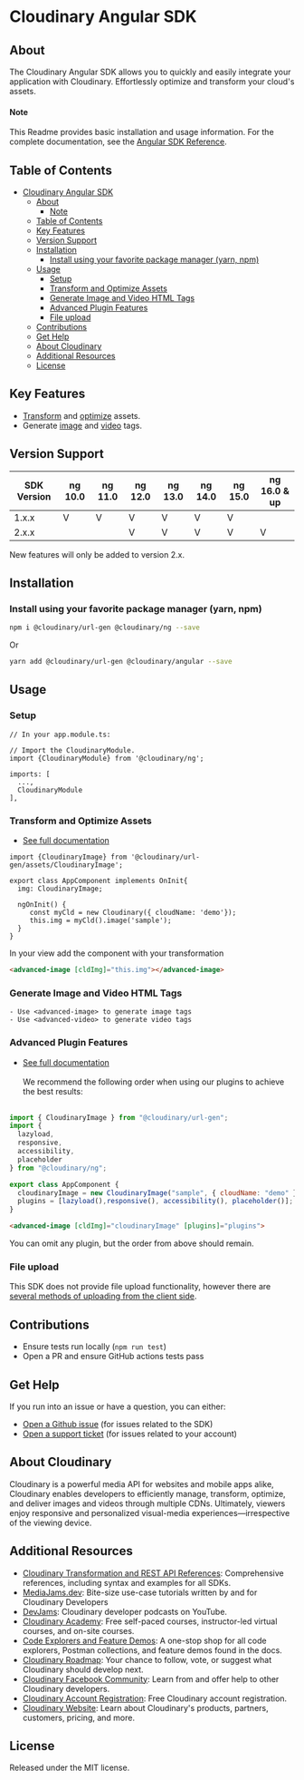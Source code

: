 Cloudinary Angular SDK
=========================
## About
The Cloudinary Angular SDK allows you to quickly and easily integrate your application with Cloudinary.
Effortlessly optimize and transform your cloud's assets.

#### Note
This Readme provides basic installation and usage information.
For the complete documentation, see the [Angular SDK Reference](https://cloudinary.com/documentation/sdks/js/frontend-frameworks/AngularSDK).


## Table of Contents
- [Cloudinary Angular SDK](#cloudinary-angular-sdk)
  - [About](#about)
      - [Note](#note)
  - [Table of Contents](#table-of-contents)
  - [Key Features](#key-features)
  - [Version Support](#version-support)
  - [Installation](#installation)
    - [Install using your favorite package manager (yarn, npm)](#install-using-your-favorite-package-manager-yarn-npm)
  - [Usage](#usage)
    - [Setup](#setup)
    - [Transform and Optimize Assets](#transform-and-optimize-assets)
    - [Generate Image and Video HTML Tags](#generate-image-and-video-html-tags)
    - [Advanced Plugin Features](#advanced-plugin-features)
    - [File upload](#file-upload)
  - [Contributions](#contributions)
  - [Get Help](#get-help)
  - [About Cloudinary](#about-cloudinary)
  - [Additional Resources](#additional-resources)
  - [License](#license)

## Key Features
- [Transform](https://cloudinary.com/documentation/angular_video_manipulation#video_transformation_examples) and
 [optimize](https://cloudinary.com/documentation/angular_image_manipulation#image_optimizations) assets.
- Generate [image](https://cloudinary.com/documentation/angular_image_manipulation#deliver_and_transform_images) and
 [video](https://cloudinary.com/documentation/angular_video_manipulation#video_element) tags.

## Version Support
| SDK Version   | ng 10.0 | ng 11.0 | ng 12.0 | ng 13.0 | ng 14.0 | ng 15.0 | ng 16.0 & up |
|---------------|---------|---------|---------|---------|---------|---------|--------------|
| 1.x.x         | V       | V       | V       | V       | V       | V       |              |
| 2.x.x         |         |         | V       | V       | V       | V       | V            |

New features will only be added to version 2.x.

## Installation
### Install using your favorite package manager (yarn, npm)
```bash
npm i @cloudinary/url-gen @cloudinary/ng --save

```
Or
```bash
yarn add @cloudinary/url-gen @cloudinary/angular --save
```

## Usage
### Setup
```tsx
// In your app.module.ts:

// Import the CloudinaryModule.
import {CloudinaryModule} from '@cloudinary/ng';

imports: [
  ...,
  CloudinaryModule
],
```

### Transform and Optimize Assets
- [See full documentation](https://cloudinary.com/documentation/angular_image_manipulation)

```tsx
import {CloudinaryImage} from '@cloudinary/url-gen/assets/CloudinaryImage';

export class AppComponent implements OnInit{
  img: CloudinaryImage;

  ngOnInit() {
     const myCld = new Cloudinary({ cloudName: 'demo'});
     this.img = myCld().image('sample');
  }
}
```

In your view add the component with your transformation
```html
<advanced-image [cldImg]="this.img"></advanced-image>
```

### Generate Image and Video HTML Tags
    - Use <advanced-image> to generate image tags
    - Use <advanced-video> to generate video tags

### Advanced Plugin Features
- [See full documentation](https://cloudinary.com/documentation/angular_integration#plugins)
<br/><br/>
We recommend the following order when using our plugins to achieve the best results: 
<br/><br/>

```js
import { CloudinaryImage } from "@cloudinary/url-gen";
import {
  lazyload,
  responsive,
  accessibility,
  placeholder
} from "@cloudinary/ng";

export class AppComponent {
  cloudinaryImage = new CloudinaryImage("sample", { cloudName: "demo" });
  plugins = [lazyload(),responsive(), accessibility(), placeholder()];
}
```

```html
<advanced-image [cldImg]="cloudinaryImage" [plugins]="plugins">
```

You can omit any plugin, but the order from above should remain.

### File upload
This SDK does not provide file upload functionality, however there are [several methods of uploading from the client
 side](https://cloudinary.com/documentation/angular_image_and_video_upload).

## Contributions
- Ensure tests run locally (```npm run test```)
- Open a PR and ensure GitHub actions tests pass

## Get Help
If you run into an issue or have a question, you can either:
- [Open a Github issue](https://github.com/cloudinary/frontend-frameworks/issues)  (for issues related to the SDK)
- [Open a support ticket](https://cloudinary.com/contact) (for issues related to your account)

## About Cloudinary
Cloudinary is a powerful media API for websites and mobile apps alike, Cloudinary enables developers to efficiently manage, transform, optimize, and deliver images and videos through multiple CDNs. Ultimately, viewers enjoy responsive and personalized visual-media experiences—irrespective of the viewing device.


## Additional Resources
- [Cloudinary Transformation and REST API References](https://cloudinary.com/documentation/cloudinary_references): Comprehensive references, including syntax and examples for all SDKs.
- [MediaJams.dev](https://mediajams.dev/): Bite-size use-case tutorials written by and for Cloudinary Developers
- [DevJams](https://www.youtube.com/playlist?list=PL8dVGjLA2oMr09amgERARsZyrOz_sPvqw): Cloudinary developer podcasts on YouTube.
- [Cloudinary Academy](https://training.cloudinary.com/): Free self-paced courses, instructor-led virtual courses, and on-site courses.
- [Code Explorers and Feature Demos](https://cloudinary.com/documentation/code_explorers_demos_index): A one-stop shop for all code explorers, Postman collections, and feature demos found in the docs.
- [Cloudinary Roadmap](https://cloudinary.com/roadmap): Your chance to follow, vote, or suggest what Cloudinary should develop next.
- [Cloudinary Facebook Community](https://www.facebook.com/groups/CloudinaryCommunity): Learn from and offer help to other Cloudinary developers.
- [Cloudinary Account Registration](https://cloudinary.com/users/register/free): Free Cloudinary account registration.
- [Cloudinary Website](https://cloudinary.com): Learn about Cloudinary's products, partners, customers, pricing, and more.


## License
Released under the MIT license.

